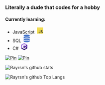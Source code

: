 ### Literally a dude that codes for a hobby

#### Currently learning:
* JavaScript&nbsp; <img src=https://github.com/Rayrsn/Rayrsn/raw/main/img/js.png width=20>
* SQL&nbsp; <img src=https://github.com/Rayrsn/Rayrsn/raw/main/img/sql.png width=20>
* C#&nbsp; <img src=https://github.com/Rayrsn/Rayrsn/raw/main/img/c-sharp.png width=20>

[![Pin](https://github-readme-stats.vercel.app/api/pin/?username=Rayrsn&repo=Discord-Custom-RPC&show_owner=true&bg_color=70,22c1c3,96be74,fdbb2d)](https://github.com/Rayrsn/Discord-Custom-RPC)
[![Pin](https://github-readme-stats.vercel.app/api/pin/?username=Rayrsn&repo=Dank-Memer-Auto-Typer&show_owner=true&bg_color=70,22c1c3,96be74,fdbb2d)](https://github.com/Rayrsn/Dank-Memer-Auto-Typer)

![Rayrsn's github stats](https://github-readme-stats.vercel.app/api?username=Rayrsn&theme=dark&show_icons=true&bg_color=70,22c1c3,96be74,fdbb2d&text_color=000000)

![Rayrsn's github Top Langs](https://github-readme-stats.vercel.app/api/top-langs/?username=Rayrsn&langs_count=10&theme=dark&card_width=497&bg_color=70,22c1c3,96be74,fdbb2d&text_color=000000)
